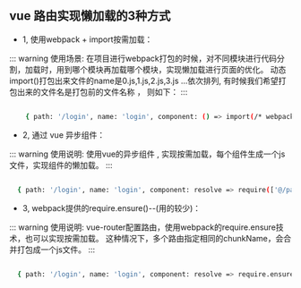## vue 路由实现懒加载的3种方式
- 1, 使用webpack +  import按需加载：

::: warning 
  使用场景:
  在项目进行webpack打包的时候，对不同模块进行代码分割，加载时，用到哪个模块再加载哪个模块，实现懒加载进行页面的优化。
  动态import()打包出来文件的name是0.js,1.js,2.js,3.js ...依次排列,   有时候我们希望打包出来的文件名是打包前的文件名称 ，
  则如下：
:::

```sh

    { path: '/login', name: 'login', component: () => import(/* webpackChunkName: "login" */ '@/pages/login.vue')}

```
- 2, 通过 vue  异步组件：

::: warning 
  使用说明:
  使用vue的异步组件 , 实现按需加载，每个组件生成一个js文件，实现组件的懒加载。
:::

```sh

  { path: '/login', name: 'login', component: resolve => require(['@/pages/login'], resolve) }

```

- 3, webpack提供的require.ensure()--(用的较少)：

::: warning 
  使用说明:
  vue-router配置路由，使用webpack的require.ensure技术，也可以实现按需加载。 这种情况下，多个路由指定相同的chunkName，会合并打包成一个js文件。
:::

```sh

  { path: '/login', name: 'login', component: resolve => require.ensure([], () => resolve(require('@/pages/login.vue')), 'demo') }
  
```